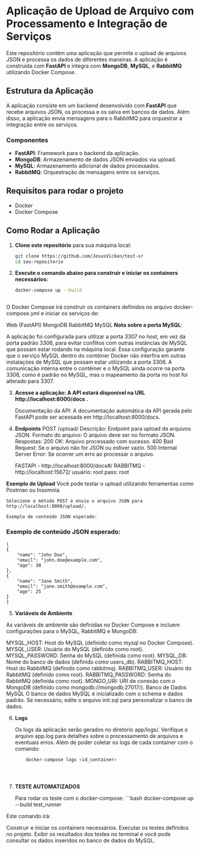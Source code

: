 # Aplicação de Upload de Arquivo com Processamento e Integração de Serviços

Este repositório contém uma aplicação que permite o upload de arquivos JSON e processa os dados de diferentes maneiras. A aplicação é construída com **FastAPI** e integra com **MongoDB**, **MySQL**, e **RabbitMQ** utilizando Docker Compose.

## Estrutura da Aplicação

A aplicação consiste em um backend desenvolvido com **FastAPI** que recebe arquivos JSON, os processa e os salva em bancos de dados. Além disso, a aplicação envia mensagens para o RabbitMQ para orquestrar a integração entre os serviços.

### Componentes

- **FastAPI**: Framework para o backend da aplicação.
- **MongoDB**: Armazenamento de dados JSON enviados via upload.
- **MySQL**: Armazenamento adicional de dados processados.
- **RabbitMQ**: Orquestração de mensagens entre os serviços.

## Requisitos para rodar o projeto

- Docker
- Docker Compose

## Como Rodar a Aplicação

1. **Clone este repositório** para sua máquina local:

   ```bash
   git clone https://github.com/JesusVicken/test-sr
   cd seu-repositorio

2. **Execute o comando abaixo para construir e iniciar os containers necessários:**

    ```bash
    docker-compose up --build



O Docker Compose irá construir os containers definidos no arquivo docker-compose.yml e iniciar os serviços de:

Web (FastAPI)
MongoDB
RabbitMQ
MySQL
**Nota sobre a porta MySQL**: 

A aplicação foi configurada para utilizar a porta 3307 no host, em vez da porta padrão 3306, para evitar conflitos com outras instâncias de MySQL que possam estar rodando na máquina local. Essa configuração garante que o serviço MySQL dentro do contêiner Docker não interfira em outras instalações de MySQL que possam estar utilizando a porta 3306. A comunicação interna entre o contêiner e o MySQL ainda ocorre na porta 3306, como é padrão no MySQL, mas o mapeamento da porta no host foi alterado para 3307.


3. **Acesse a aplicação: A API estará disponível na URL http://localhost:8000/docs  .**

    Documentação da API: A documentação automática da API gerada pelo FastAPI pode ser acessada em http://localhost:8000/docs.


4. **Endpoints**
    POST /upload/
        Descrição: Endpoint para upload de arquivos JSON.
        Formato do arquivo: O arquivo deve ser no formato JSON.
Respostas:
    200 OK: Arquivo processado com sucesso.
    400 Bad Request: Se o arquivo não for JSON ou estiver vazio.
    500 Internal Server Error: Se ocorrer um erro ao processar o arquivo.

    FASTAPI - http://localhost:8000/docs#/ 
    RABBITMQ - http://localhost:15672/  usuário: root pass: root


**Exemplo de Upload**
    Você pode testar o upload utilizando ferramentas como Postman ou Insomnia.

    Selecione o método POST e envie o arquivo JSON para http://localhost:8000/upload/.

    Exemplo de conteúdo JSON esperado:

    
### Exemplo de conteúdo JSON esperado:

    
    [
    {
        "name": "John Doe",
        "email": "john.doe@example.com",
        "age": 30
    },
    {
        "name": "Jane Smith",
        "email": "jane.smith@example.com",
        "age": 25
    }
    ]



5. **Variáveis de Ambiente**

As variáveis de ambiente são definidas no Docker Compose e incluem configurações para o MySQL, RabbitMQ e MongoDB:

MYSQL_HOST: Host do MySQL (definido como mysql no Docker Compose).
MYSQL_USER: Usuário do MySQL (definido como root).
MYSQL_PASSWORD: Senha do MySQL (definida como root).
MYSQL_DB: Nome do banco de dados (definido como users_db).
RABBITMQ_HOST: Host do RabbitMQ (definido como rabbitmq).
RABBITMQ_USER: Usuário do RabbitMQ (definido como root).
RABBITMQ_PASSWORD: Senha do RabbitMQ (definida como root).
MONGO_URI: URI de conexão com o MongoDB (definido como mongodb://mongodb:27017/).
Banco de Dados MySQL
O banco de dados MySQL é inicializado com o schema e dados padrão. Se necessário, edite o arquivo init.sql para personalizar o banco de dados.

6. **Logs**

    Os logs da aplicação serão gerados no diretório app/logs/. Verifique o arquivo app.log para detalhes sobre o processamento de arquivos e eventuais erros.
    Além de poder coletar os logs de cada container com o comando:

    ```bash
        docker-compose logs <id_container>





6. **TESTE AUTOMATIZADOS**

    Para rodar os teste com o docker-compose:
        ```bash
            docker-compose up --build test_runner


Este comando irá:

Construir e iniciar os containers necessários.
Executar os testes definidos no projeto.
Exibir os resultados dos testes no terminal e você pode consultar os dados inseridos no banco de dados do MySQL.
